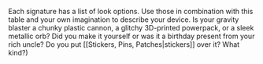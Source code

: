 Each signature has a list of look options. Use those in combination with this table and your own imagination to describe your device. Is your gravity blaster a chunky plastic cannon, a glitchy 3D-printed powerpack, or a sleek metallic orb? Did you make it yourself or was it a birthday present from your rich uncle? Do you put [[Stickers, Pins, Patches|stickers]] over it? What kind?)

